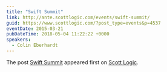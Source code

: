 ```yaml
---
title: "Swift Summit"
link: http://ante.scottlogic.com/events/swift-summit/
guid: https://www.scottlogic.com/?post_type=events&p=4537
eventDate: 2015-03-21
pubDateTime: 2018-05-04 11:22:22 +0000
speakers:
  - Colin Eberhardt
---
```


<p>The post <a rel="nofollow" href="http://ante.scottlogic.com/events/swift-summit/">Swift Summit</a> appeared first on <a rel="nofollow" href="http://ante.scottlogic.com">Scott Logic</a>.</p>